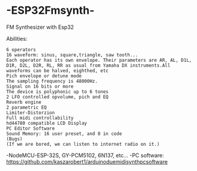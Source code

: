 # -ESP32Fmsynth-
FM Synthesizer with Esp32

Abilities:

    6 operators
    16 waveform: sinus, square,triangle, saw tooth...
    Each operator has its own envelope. Their parameters are AR, AL, D1L, D1R, D2L, D2R, RL, RR as usual from Yamaha DX instruments.All waveforms can be halved, eighthed, etc
    Pich envelope or detune mode
    The sampling frequency is 48000Hz.
    Signal on 16 bits or more
    The device is polyphonic up to 6 tones
    2 LFO controlled opvolume, pich and EQ
    Reverb engine
    2 parametric EQ
    Limiter-Distorzion
    Full midi controllability
    hd44780 compatible LCD Display
    PC Editor Software
    Sound Memory: 16 user preset, and 8 in code
    (Bugs)
    (If we are bored, we can listen to internet radio on it.)

-NodeMCU-ESP-32S, GY-PCM5102, 6N137, etc...
-PC software: https://github.com/kaszarobert1/arduinoduemidisynthpcsoftware
